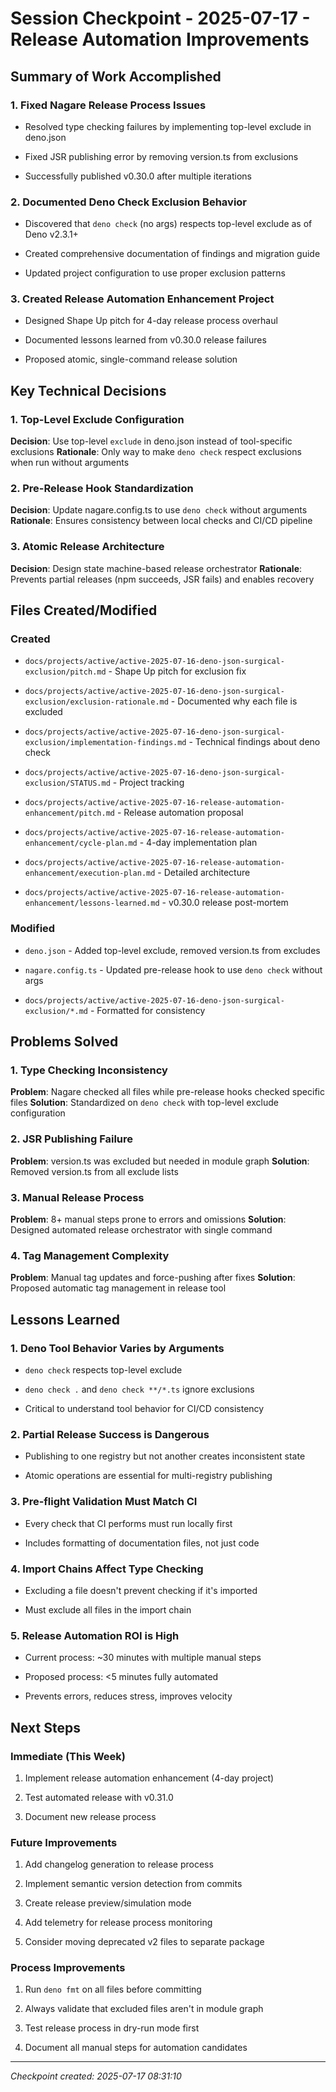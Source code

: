 # Session Checkpoint - 2025-07-17 - Release Automation Improvements

## Summary of Work Accomplished

### 1. Fixed Nagare Release Process Issues

- Resolved type checking failures by implementing top-level exclude in deno.json

- Fixed JSR publishing error by removing version.ts from exclusions

- Successfully published v0.30.0 after multiple iterations

### 2. Documented Deno Check Exclusion Behavior

- Discovered that `deno check` (no args) respects top-level exclude as of Deno
  v2.3.1+

- Created comprehensive documentation of findings and migration guide

- Updated project configuration to use proper exclusion patterns

### 3. Created Release Automation Enhancement Project

- Designed Shape Up pitch for 4-day release process overhaul

- Documented lessons learned from v0.30.0 release failures

- Proposed atomic, single-command release solution

## Key Technical Decisions

### 1. Top-Level Exclude Configuration

**Decision**: Use top-level `exclude` in deno.json instead of tool-specific
exclusions **Rationale**: Only way to make `deno check` respect exclusions when
run without arguments

### 2. Pre-Release Hook Standardization

**Decision**: Update nagare.config.ts to use `deno check` without arguments
**Rationale**: Ensures consistency between local checks and CI/CD pipeline

### 3. Atomic Release Architecture

**Decision**: Design state machine-based release orchestrator **Rationale**:
Prevents partial releases (npm succeeds, JSR fails) and enables recovery

## Files Created/Modified

### Created

- `docs/projects/active/active-2025-07-16-deno-json-surgical-exclusion/pitch.md` -
  Shape Up pitch for exclusion fix

- `docs/projects/active/active-2025-07-16-deno-json-surgical-exclusion/exclusion-rationale.md` -
  Documented why each file is excluded

- `docs/projects/active/active-2025-07-16-deno-json-surgical-exclusion/implementation-findings.md` -
  Technical findings about deno check

- `docs/projects/active/active-2025-07-16-deno-json-surgical-exclusion/STATUS.md` -
  Project tracking

- `docs/projects/active/active-2025-07-16-release-automation-enhancement/pitch.md` -
  Release automation proposal

- `docs/projects/active/active-2025-07-16-release-automation-enhancement/cycle-plan.md` -
  4-day implementation plan

- `docs/projects/active/active-2025-07-16-release-automation-enhancement/execution-plan.md` -
  Detailed architecture

- `docs/projects/active/active-2025-07-16-release-automation-enhancement/lessons-learned.md` -
  v0.30.0 release post-mortem

### Modified

- `deno.json` - Added top-level exclude, removed version.ts from excludes

- `nagare.config.ts` - Updated pre-release hook to use `deno check` without args

- `docs/projects/active/active-2025-07-16-deno-json-surgical-exclusion/*.md` -
  Formatted for consistency

## Problems Solved

### 1. Type Checking Inconsistency

**Problem**: Nagare checked all files while pre-release hooks checked specific
files **Solution**: Standardized on `deno check` with top-level exclude
configuration

### 2. JSR Publishing Failure

**Problem**: version.ts was excluded but needed in module graph **Solution**:
Removed version.ts from all exclude lists

### 3. Manual Release Process

**Problem**: 8+ manual steps prone to errors and omissions **Solution**:
Designed automated release orchestrator with single command

### 4. Tag Management Complexity

**Problem**: Manual tag updates and force-pushing after fixes **Solution**:
Proposed automatic tag management in release tool

## Lessons Learned

### 1. Deno Tool Behavior Varies by Arguments

- `deno check` respects top-level exclude

- `deno check .` and `deno check **/*.ts` ignore exclusions

- Critical to understand tool behavior for CI/CD consistency

### 2. Partial Release Success is Dangerous

- Publishing to one registry but not another creates inconsistent state

- Atomic operations are essential for multi-registry publishing

### 3. Pre-flight Validation Must Match CI

- Every check that CI performs must run locally first

- Includes formatting of documentation files, not just code

### 4. Import Chains Affect Type Checking

- Excluding a file doesn't prevent checking if it's imported

- Must exclude all files in the import chain

### 5. Release Automation ROI is High

- Current process: ~30 minutes with multiple manual steps

- Proposed process: <5 minutes fully automated

- Prevents errors, reduces stress, improves velocity

## Next Steps

### Immediate (This Week)

1. Implement release automation enhancement (4-day project)

2. Test automated release with v0.31.0

3. Document new release process

### Future Improvements

1. Add changelog generation to release process

2. Implement semantic version detection from commits

3. Create release preview/simulation mode

4. Add telemetry for release process monitoring

5. Consider moving deprecated v2 files to separate package

### Process Improvements

1. Run `deno fmt` on all files before committing

2. Always validate that excluded files aren't in module graph

3. Test release process in dry-run mode first

4. Document all manual steps for automation candidates

---

_Checkpoint created: 2025-07-17 08:31:10_
